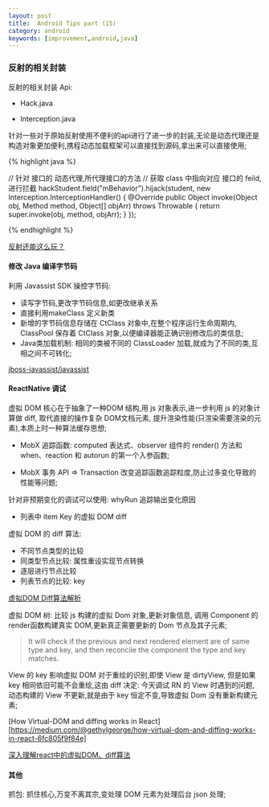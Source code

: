 ```yaml
---
layout: post
title:  Android Tips part (15)
category: android
keywords: [improvement,android,java]
---
```


### 反射的相关封装

反射的相关封装 Api:

* Hack.java

* Interception.java

针对一些对于原始反射使用不便利的api进行了进一步的封装,无论是动态代理还是构造对象更加便利,携程动态加载框架可以直接找到源码,拿出来可以直接使用;

{% highlight java %}

// 针对 接口的 动态代理,所代理接口的方法
// 获取 class 中指向对应 接口的 feild,进行拦截
hackStudent.field("mBehavior").hijack(student, new Interception.InterceptionHandler<Behavior>() {
    @Override
    public Object invoke(Object obj, Method method, Object[] objArr) throws Throwable {
        return super.invoke(obj, method, objArr);
    }
});

{% endhighlight %}

[反射还能这么玩？](http://blog.csdn.net/sbsujjbcy/article/details/51280274)


#### 修改 Java 编译字节码

利用 Javassist SDK 操控字节码:

* 读写字节码,更改字节码信息,如更改继承关系          
* 直接利用makeClass 定义新类           
* 新增的字节码信息存储在 CtClass 对象中,在整个程序运行生命周期内, ClassPool 保存着 CtClass 对象,以便编译器能正确识别修改后的类信息;
* Java类加载机制: 相同的类被不同的 ClassLoader 加载,就成为了不同的类,互相之间不可转化;

[jboss-javassist/javassist](https://github.com/jboss-javassist/javassist/wiki/Tutorial-1)


#### ReactNative 调试

虚拟 DOM 核心在于抽象了一种DOM 结构,用 js 对象表示,进一步利用 js 的对象计算做 diff, 取代直接的操作复杂 DOM文档元素, 提升渲染性能(只渲染需要渲染的元素),本质上时一种算法缓存思想;

* MobX 追踪函数: computed 表达式、observer 组件的 render() 方法和 when、reaction 和 autorun 的第一个入参函数;

* MobX 事务 API => Transaction 改变追踪函数追踪粒度,防止过多变化导致的性能等问题;

针对非预期变化的调试可以使用: whyRun 追踪输出变化原因            

[](https://foio.github.io/mobx-react/)

* 列表中 item Key 的虚拟 DOM  diff            

虚拟 DOM 的 diff 算法:  

* 不同节点类型的比较        
* 同类型节点比较: 属性重设实现节点转换                
* 逐层进行节点比较        
* 列表节点的比较: key 


[虚拟DOM Diff算法解析](http://www.infoq.com/cn/articles/react-dom-diff)


虚拟 DOM 树: 比较 js 构建的虚拟 Dom 对象,更新对象信息, 调用 Component 的render函数构建真实 DOM,更新真正需要更新的 Dom 节点及其子元素;

>  It will check if the previous and next rendered element are of same type and key, and then reconcile the component the type and key matches.

View 的 key 影响虚拟 DOM 对于重绘的识别,即使 View 是 dirtyView, 但是如果 key 相同依旧可能不会重绘,这由 diff 决定: 今天调试 RN 的 View 时遇到的问题,动态构建的 View 不更新,就是由于 key 恒定不变,导致虚拟 Dom 没有重新构建元素;


[How Virtual-DOM and diffing works in React][https://medium.com/@gethylgeorge/how-virtual-dom-and-diffing-works-in-react-6fc805f9f84e]

[深入理解react中的虚拟DOM、diff算法](http://www.cnblogs.com/zhuzhenwei918/p/7271305.html)

#### 其他

抓包: 抓住核心,万变不离其宗,变处理 DOM 元素为处理后台 json 处理;